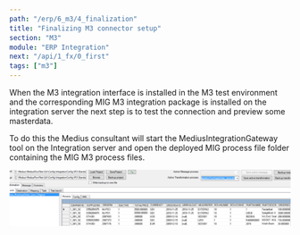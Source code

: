 ```yaml
---
path: "/erp/6_m3/4_finalization"
title: "Finalizing M3 connector setup"
section: "M3"
module: "ERP Integration"
next: "/api/1_fx/0_first"
tags: ["m3"]
---
```


When the M3 integration interface is installed in the M3 test environment and the corresponding MIG M3 integration package is installed on the integration server the next step is to test the connection and preview some masterdata.

To do this the Medius consultant will start the MediusIntegrationGateway tool on the Integration server and open the deployed MIG process file folder containing the MIG M3 process files. 

![MIG preview](./Images/MIG-M3.png)
